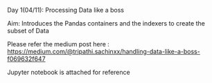 Day 1(04/11): Processing Data like a boss 

Aim: Introduces the Pandas containers and the indexers to create the subset of Data 

Please refer the medium post here : https://medium.com/@tripathi.sachinxx/handling-data-like-a-boss-f069632f647

Jupyter notebook is attached for reference

